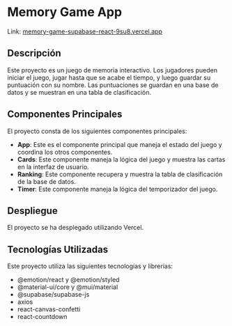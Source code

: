 # Memory Game App

Link: [memory-game-supabase-react-9su8.vercel.app](https://memory-game-supabase-react.vercel.app/)

## Descripción

Este proyecto es un juego de memoria interactivo. Los jugadores pueden iniciar el juego, jugar hasta que se acabe el tiempo, y luego guardar su puntuación con su nombre. Las puntuaciones se guardan en una base de datos y se muestran en una tabla de clasificación.

## Componentes Principales

El proyecto consta de los siguientes componentes principales:

- **App**: Este es el componente principal que maneja el estado del juego y coordina los otros componentes.
- **Cards**: Este componente maneja la lógica del juego y muestra las cartas en la interfaz de usuario.
- **Ranking**: Este componente recupera y muestra la tabla de clasificación de la base de datos.
- **Timer**: Este componente maneja la lógica del temporizador del juego.

## Despliegue

El proyecto se ha desplegado utilizando Vercel.

## Tecnologías Utilizadas

Este proyecto utiliza las siguientes tecnologías y librerías:

- @emotion/react y @emotion/styled
- @material-ui/core y @mui/material
- @supabase/supabase-js
- axios
- react-canvas-confetti
- react-countdown
